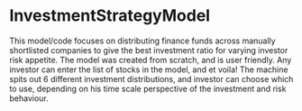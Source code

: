 # InvestmentStrategyModel
This model/code focuses on distributing finance funds across manually shortlisted companies to give the best investment ratio for varying investor risk appetite. 
The model was created from scratch, and is user friendly. Any investor can enter the list of stocks in the model, and et voila! The machine spits out 6 different investment distributions, and investor can choose which to use, depending on his time scale perspective of the investment and risk behaviour. 
